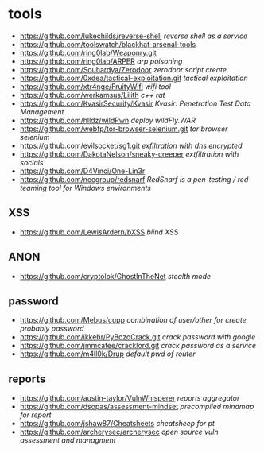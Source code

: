 # tools
* https://github.com/lukechilds/reverse-shell _reverse shell as a service_
* https://github.com/toolswatch/blackhat-arsenal-tools
* https://github.com/ring0lab/Weaponry.git
* https://github.com/ring0lab/ARPER _arp poisoning_
* https://github.com/Souhardya/Zerodoor _zerodoor script create_
* https://github.com/0xdea/tactical-exploitation.git _tactical exploitation_
* https://github.com/xtr4nge/FruityWifi _wifi tool_
* https://github.com/werkamsus/Lilith _c++ rat_
* https://github.com/KvasirSecurity/Kvasir _Kvasir: Penetration Test Data Management_
* https://github.com/hlldz/wildPwn _deploy wildFly.WAR_
* https://github.com/webfp/tor-browser-selenium.git _tor browser selenium_
* https://github.com/evilsocket/sg1.git _exfiltration with dns encrypted_
* https://github.com/DakotaNelson/sneaky-creeper _extfiltration with socials_
* https://github.com/D4Vinci/One-Lin3r
* https://github.com/nccgroup/redsnarf _RedSnarf is a pen-testing / red-teaming tool for Windows environments_

## XSS
* https://github.com/LewisArdern/bXSS _blind XSS_

## ANON
* https://github.com/cryptolok/GhostInTheNet _stealth mode_

## password
* https://github.com/Mebus/cupp _combination of user/other for create probably password_
* https://github.com/ikkebr/PyBozoCrack.git _crack password with google_
* https://github.com/jmmcatee/cracklord.git _crack password as a service_
* https://github.com/m4ll0k/Drup _default pwd of router_

## reports
* https://github.com/austin-taylor/VulnWhisperer _reports aggregator_
* https://github.com/dsopas/assessment-mindset _precompiled mindmap for report_
* https://github.com/jshaw87/Cheatsheets _cheatsheep for pt_
* https://github.com/archerysec/archerysec _open source vuln assessment and managment_
